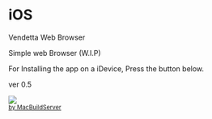 iOS
===

Vendetta Web Browser

Simple web Browser (W.I.P)

For Installing the app on a iDevice, Press the button below.

ver 0.5

<!-- MacBuildServer Install Button -->
<div class="macbuildserver-block">
    <a class="macbuildserver-button" href="http://macbuildserver.com/project/github/build/?xcode_project=VendettaWebBrowser.xcodeproj&amp;target=VendettaWebBrowser&amp;repo_url=git%3A%2F%2Fgithub.com%2Fpod32g%2FiOS.git&amp;build_conf=Debug" target="_blank"><img src="http://com.macbuildserver.github.s3-website-us-east-1.amazonaws.com/button_up.png"/></a><br/><sup><a href="http://macbuildserver.com/github/opensource/" target="_blank">by MacBuildServer</a></sup>
</div>
<!-- MacBuildServer Install Button -->

